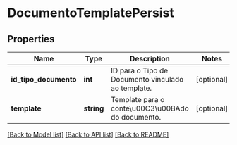 # DocumentoTemplatePersist

## Properties
Name | Type | Description | Notes
------------ | ------------- | ------------- | -------------
**id_tipo_documento** | **int** | ID para o Tipo de Documento vinculado ao template. | [optional] 
**template** | **string** | Template para o conte\u00C3\u00BAdo do documento. | [optional] 

[[Back to Model list]](../README.md#documentation-for-models) [[Back to API list]](../README.md#documentation-for-api-endpoints) [[Back to README]](../README.md)


